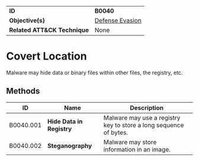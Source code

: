 |||
|---------|------------------------|
|**ID**|**B0040**|
|**Objective(s)**| [Defense Evasion](https://github.com/MBCProject/mbc-beta/tree/master/defense-evasion)|
|**Related ATT&CK Technique**|None|


Covert Location
===============
Malware may hide data or binary files within other files, the registry, etc. 

Methods
-------
|ID|Name|Description|
|-----------------------------|--------|-----------------------------|
|B0040.001|**Hide Data in Registry**|Malware may use a registry key to store a long sequence of bytes.|
|B0040.002|**Steganography**|Malware may store information in an image.|